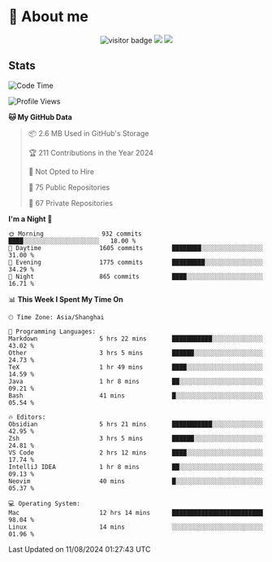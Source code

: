 <!-- ![](https://youpai.roccoshi.top/img/20200804214216.png) -->

# 🧐 About me
 
<p align="center">
<img src="https://visitor-badge.laobi.icu/badge?page_id=Lincest.Lincest&title=hits" alt="visitor badge"/>
<a href="mailto:imroccoshi@gmail.com"><img src="https://img.shields.io/badge/gmail-imroccoshi%40gmail.com-red"></a>
<a href="https://blog.roccoshi.top"><img src="https://img.shields.io/badge/blog-roccoshi-green"></a>
</p>

## Stats

<!--START_SECTION:waka-->
![Code Time](http://img.shields.io/badge/Code%20Time-1%2C462%20hrs%2036%20mins-blue)

![Profile Views](http://img.shields.io/badge/Profile%20Views-0-blue)

**🐱 My GitHub Data** 

> 📦 2.6 MB Used in GitHub's Storage 
 > 
> 🏆 211 Contributions in the Year 2024
 > 
> 🚫 Not Opted to Hire
 > 
> 📜 75 Public Repositories 
 > 
> 🔑 67 Private Repositories 
 > 
**I'm a Night 🦉** 

```text
🌞 Morning                932 commits         ████░░░░░░░░░░░░░░░░░░░░░   18.00 % 
🌆 Daytime                1605 commits        ████████░░░░░░░░░░░░░░░░░   31.00 % 
🌃 Evening                1775 commits        █████████░░░░░░░░░░░░░░░░   34.29 % 
🌙 Night                  865 commits         ████░░░░░░░░░░░░░░░░░░░░░   16.71 % 
```


📊 **This Week I Spent My Time On** 

```text
🕑︎ Time Zone: Asia/Shanghai

💬 Programming Languages: 
Markdown                 5 hrs 22 mins       ███████████░░░░░░░░░░░░░░   43.02 % 
Other                    3 hrs 5 mins        ██████░░░░░░░░░░░░░░░░░░░   24.73 % 
TeX                      1 hr 49 mins        ████░░░░░░░░░░░░░░░░░░░░░   14.59 % 
Java                     1 hr 8 mins         ██░░░░░░░░░░░░░░░░░░░░░░░   09.21 % 
Bash                     41 mins             █░░░░░░░░░░░░░░░░░░░░░░░░   05.54 % 

🔥 Editors: 
Obsidian                 5 hrs 21 mins       ███████████░░░░░░░░░░░░░░   42.95 % 
Zsh                      3 hrs 5 mins        ██████░░░░░░░░░░░░░░░░░░░   24.81 % 
VS Code                  2 hrs 12 mins       ████░░░░░░░░░░░░░░░░░░░░░   17.74 % 
IntelliJ IDEA            1 hr 8 mins         ██░░░░░░░░░░░░░░░░░░░░░░░   09.13 % 
Neovim                   40 mins             █░░░░░░░░░░░░░░░░░░░░░░░░   05.37 % 

💻 Operating System: 
Mac                      12 hrs 14 mins      █████████████████████████   98.04 % 
Linux                    14 mins             ░░░░░░░░░░░░░░░░░░░░░░░░░   01.96 % 
```


 Last Updated on 11/08/2024 01:27:43 UTC
<!--END_SECTION:waka-->


